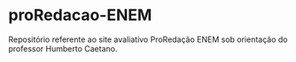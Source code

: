 # proRedacao-ENEM
Repositório referente ao site avaliativo ProRedação ENEM sob orientação do professor Humberto Caetano.
